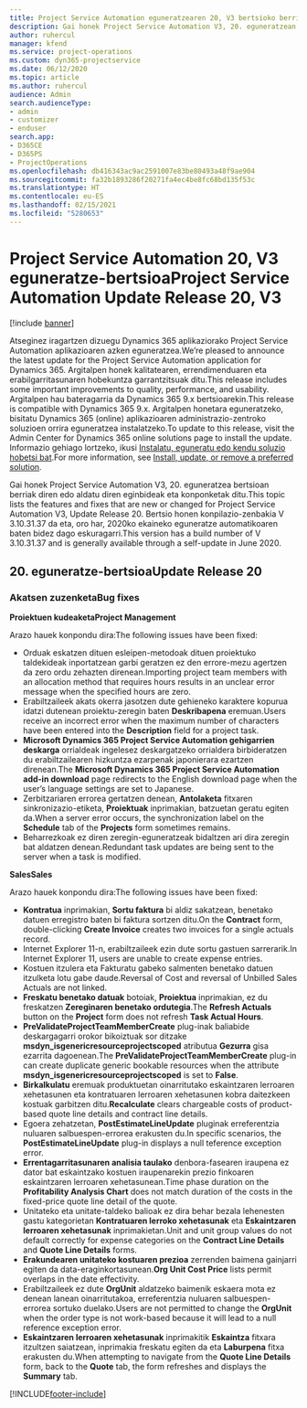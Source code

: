 ```yaml
---
title: Project Service Automation eguneratzearen 20, V3 bertsioko berrikuntzak edo aldaketak
description: Gai honek Project Service Automation V3, 20. eguneratzean erabilgarri dauden eginbideak eta konponketak ditu
author: ruhercul
manager: kfend
ms.service: project-operations
ms.custom: dyn365-projectservice
ms.date: 06/12/2020
ms.topic: article
ms.author: ruhercul
audience: Admin
search.audienceType:
- admin
- customizer
- enduser
search.app:
- D365CE
- D365PS
- ProjectOperations
ms.openlocfilehash: db416343ac9ac2591007e83be80493a48f9ae904
ms.sourcegitcommit: fa32b1893286f20271fa4ec4be8fc68bd135f53c
ms.translationtype: HT
ms.contentlocale: eu-ES
ms.lasthandoff: 02/15/2021
ms.locfileid: "5280653"
---
```

# <a name="project-service-automation-update-release-20-v3"></a><span data-ttu-id="d5548-103">Project Service Automation 20, V3 eguneratze-bertsioa</span><span class="sxs-lookup"><span data-stu-id="d5548-103">Project Service Automation Update Release 20, V3</span></span>

[!include [banner](../includes/psa-now-project-operations.md)]

<span data-ttu-id="d5548-104">Atseginez iragartzen dizuegu Dynamics 365 aplikaziorako Project Service Automation aplikazioaren azken eguneratzea.</span><span class="sxs-lookup"><span data-stu-id="d5548-104">We’re pleased to announce the latest update for the Project Service Automation application for Dynamics 365.</span></span> <span data-ttu-id="d5548-105">Argitalpen honek kalitatearen, errendimenduaren eta erabilgarritasunaren hobekuntza garrantzitsuak ditu.</span><span class="sxs-lookup"><span data-stu-id="d5548-105">This release includes some important improvements to quality, performance, and usability.</span></span> <span data-ttu-id="d5548-106">Argitalpen hau bateragarria da Dynamics 365 9.x bertsioarekin.</span><span class="sxs-lookup"><span data-stu-id="d5548-106">This release is compatible with Dynamics 365 9.x.</span></span> <span data-ttu-id="d5548-107">Argitalpen honetara eguneratzeko, bisitatu Dynamics 365 (online) aplikazioaren administrazio-zentroko soluzioen orrira eguneratzea instalatzeko.</span><span class="sxs-lookup"><span data-stu-id="d5548-107">To update to this release, visit the Admin Center for Dynamics 365 online solutions page to install the update.</span></span> <span data-ttu-id="d5548-108">Informazio gehiago lortzeko, ikusi [Instalatu, eguneratu edo kendu soluzio hobetsi bat](https://docs.microsoft.com/power-platform/admin/install-remove-preferred-solution).</span><span class="sxs-lookup"><span data-stu-id="d5548-108">For more information, see [Install, update, or remove a preferred solution](https://docs.microsoft.com/power-platform/admin/install-remove-preferred-solution).</span></span>

<span data-ttu-id="d5548-109">Gai honek Project Service Automation V3, 20. eguneratzea bertsioan berriak diren edo aldatu diren eginbideak eta konponketak ditu.</span><span class="sxs-lookup"><span data-stu-id="d5548-109">This topic lists the features and fixes that are new or changed for Project Service Automation V3, Update Release 20.</span></span> <span data-ttu-id="d5548-110">Bertsio honen konpilazio-zenbakia V 3.10.31.37 da eta, oro har, 2020ko ekaineko eguneratze automatikoaren baten bidez dago eskuragarri.</span><span class="sxs-lookup"><span data-stu-id="d5548-110">This version has a build number of V 3.10.31.37 and is generally available through a self-update in June 2020.</span></span>

## <a name="update-release-20"></a><span data-ttu-id="d5548-111">20. eguneratze-bertsioa</span><span class="sxs-lookup"><span data-stu-id="d5548-111">Update Release 20</span></span>

### <a name="bug-fixes"></a><span data-ttu-id="d5548-112">Akatsen zuzenketa</span><span class="sxs-lookup"><span data-stu-id="d5548-112">Bug fixes</span></span>

<span data-ttu-id="d5548-113">**Proiektuen kudeaketa**</span><span class="sxs-lookup"><span data-stu-id="d5548-113">**Project Management**</span></span>

<span data-ttu-id="d5548-114">Arazo hauek konpondu dira:</span><span class="sxs-lookup"><span data-stu-id="d5548-114">The following issues have been fixed:</span></span>

- <span data-ttu-id="d5548-115">Orduak eskatzen dituen esleipen-metodoak dituen proiektuko taldekideak inportatzean garbi geratzen ez den errore-mezu agertzen da zero ordu zehazten direnean.</span><span class="sxs-lookup"><span data-stu-id="d5548-115">Importing project team members with an allocation method that requires hours results in an unclear error message when the specified hours are zero.</span></span>
- <span data-ttu-id="d5548-116">Erabiltzaileek akats okerra jasotzen dute gehieneko karaktere kopurua idatzi dutenean proiektu-zeregin baten **Deskribapena** eremuan.</span><span class="sxs-lookup"><span data-stu-id="d5548-116">Users receive an incorrect error when the maximum number of characters have been entered into the **Description** field for a project task.</span></span>
- <span data-ttu-id="d5548-117">**Microsoft Dynamics 365 Project Service Automation gehigarrien deskarga** orrialdeak ingelesez deskargatzeko orrialdera birbideratzen du erabiltzailearen hizkuntza ezarpenak japonierara ezartzen direnean.</span><span class="sxs-lookup"><span data-stu-id="d5548-117">The **Microsoft Dynamics 365 Project Service Automation add-in download** page redirects to the English download page when the user’s language settings are set to Japanese.</span></span>
- <span data-ttu-id="d5548-118">Zerbitzariaren errorea gertatzen denean, **Antolaketa** fitxaren sinkronizazio-etiketa, **Proiektuak** inprimakian, batzuetan geratu egiten da.</span><span class="sxs-lookup"><span data-stu-id="d5548-118">When a server error occurs, the synchronization label on the **Schedule** tab of the **Projects** form sometimes remains.</span></span>
- <span data-ttu-id="d5548-119">Beharrezkoak ez diren zeregin-eguneratzeak bidaltzen ari dira zeregin bat aldatzen denean.</span><span class="sxs-lookup"><span data-stu-id="d5548-119">Redundant task updates are being sent to the server when a task is modified.</span></span>

<span data-ttu-id="d5548-120">**Sales**</span><span class="sxs-lookup"><span data-stu-id="d5548-120">**Sales**</span></span>

<span data-ttu-id="d5548-121">Arazo hauek konpondu dira:</span><span class="sxs-lookup"><span data-stu-id="d5548-121">The following issues have been fixed:</span></span>

- <span data-ttu-id="d5548-122">**Kontratua** inprimakian, **Sortu faktura** bi aldiz sakatzean, benetako datuen erregistro baten bi faktura sortzen ditu.</span><span class="sxs-lookup"><span data-stu-id="d5548-122">On the **Contract** form, double-clicking **Create Invoice** creates two invoices for a single actuals record.</span></span>
- <span data-ttu-id="d5548-123">Internet Explorer 11-n, erabiltzaileek ezin dute sortu gastuen sarrerarik.</span><span class="sxs-lookup"><span data-stu-id="d5548-123">In Internet Explorer 11, users are unable to create expense entries.</span></span>
- <span data-ttu-id="d5548-124">Kostuen itzulera eta Fakturatu gabeko salmenten benetako datuen itzulketa lotu gabe daude.</span><span class="sxs-lookup"><span data-stu-id="d5548-124">Reversal of Cost and reversal of Unbilled Sales Actuals are not linked.</span></span>
- <span data-ttu-id="d5548-125">**Freskatu benetako datuak** botoiak, **Proiektua** inprimakian, ez du freskatzen **Zereginaren benetako ordutegia**.</span><span class="sxs-lookup"><span data-stu-id="d5548-125">The **Refresh Actuals** button on the **Project** form does not refresh **Task Actual Hours**.</span></span>
- <span data-ttu-id="d5548-126">**PreValidateProjectTeamMemberCreate** plug-inak baliabide deskargagarri orokor bikoiztuak sor ditzake **msdyn_isgenericresourceprojectscoped** atributua **Gezurra** gisa ezarrita dagoenean.</span><span class="sxs-lookup"><span data-stu-id="d5548-126">The **PreValidateProjectTeamMemberCreate** plug-in can create duplicate generic bookable resources when the attribute **msdyn_isgenericresourceprojectscoped** is set to **False**.</span></span>
- <span data-ttu-id="d5548-127">**Birkalkulatu** eremuak produktuetan oinarritutako eskaintzaren lerroaren xehetasunen eta kontratuaren lerroaren xehetasunen kobra daitezkeen kostuak garbitzen ditu.</span><span class="sxs-lookup"><span data-stu-id="d5548-127">**Recalculate** clears chargeable costs of product-based quote line details and contract line details.</span></span>
- <span data-ttu-id="d5548-128">Egoera zehatzetan, **PostEstimateLineUpdate** pluginak erreferentzia nuluaren salbuespen-errorea erakusten du.</span><span class="sxs-lookup"><span data-stu-id="d5548-128">In specific scenarios, the **PostEstimateLineUpdate** plug-in displays a null teference exception error.</span></span>
- <span data-ttu-id="d5548-129">**Errentagarritasunaren analisia taulako** denbora-fasearen iraupena ez dator bat eskaintzako kostuen iraupenarekin prezio finkoaren eskaintzaren lerroaren xehetasunean.</span><span class="sxs-lookup"><span data-stu-id="d5548-129">Time phase duration on the **Profitability Analysis Chart** does not match duration of the costs in the fixed-price quote line detail of the quote.</span></span>
- <span data-ttu-id="d5548-130">Unitateko eta unitate-taldeko balioak ez dira behar bezala lehenesten gastu kategorietan **Kontratuaren lerroko xehetasunak** eta **Eskaintzaren lerroaren xehetasunak** inprimakietan.</span><span class="sxs-lookup"><span data-stu-id="d5548-130">Unit and unit group values do not default correctly for expense categories on the **Contract Line Details** and **Quote Line Details** forms.</span></span>
- <span data-ttu-id="d5548-131">**Erakundearen unitateko kostuaren prezioa** zerrenden baimena gainjarri egiten da data-eraginkortasunean.</span><span class="sxs-lookup"><span data-stu-id="d5548-131">**Org Unit Cost Price** lists permit overlaps in the date effectivity.</span></span>
- <span data-ttu-id="d5548-132">Erabiltzaileek ez dute **OrgUnit** aldatzeko baimenik eskaera mota ez denean lanean oinarritutakoa, erreferentzia nuluaren salbuespen-errorea sortuko duelako.</span><span class="sxs-lookup"><span data-stu-id="d5548-132">Users are not permitted to change the **OrgUnit** when the order type is not work-based because it will lead to a null reference exception error.</span></span>
- <span data-ttu-id="d5548-133">**Eskaintzaren lerroaren xehetasunak** inprimakitik **Eskaintza** fitxara itzultzen saiatzean, inprimakia freskatu egiten da eta **Laburpena** fitxa erakusten du.</span><span class="sxs-lookup"><span data-stu-id="d5548-133">When attempting to navigate from the **Quote Line Details** form, back to the **Quote** tab, the form refreshes and displays the **Summary** tab.</span></span>


[!INCLUDE[footer-include](../includes/footer-banner.md)]